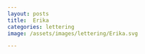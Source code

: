 ```yaml
---
layout: posts
title:  Erika
categories: lettering
image: /assets/images/lettering/Erika.svg

---
```




